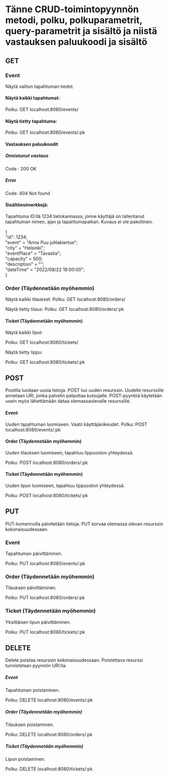 # Tänne CRUD-toimintopyynnön metodi, polku, polkuparametrit, query-parametrit ja sisältö ja niistä vastauksen paluukoodi ja sisältö

## GET


### Event


Näytä valitun tapahtuman tiedot.


#### Näytä kaikki tapahtumat:

Polku: GET localhost:8080/events/

#### Näytä tietty tapahtuma:

Polku: GET localhost:8080/events/:pk

#### Vastauksen paluukoodit

##### Onnistunut vastaus

Code : 200 OK

##### Error

Code: 404 Not found

#### Sisältöesimerkkejä:

Tapahtuma ID:llä 1234 tietokannassa, jonne käyttäjä on tallentanut tapahtuman nimen, ajan ja tapahtumapaikan. Kuvaus ei ole pakollinen.


{  
    "id": 1234;  
    "event" = "Anna Puu juhlakiertue";   
    "city" = "Helsinki";  
	"eventPlace" = "Tavastia";  
	"capacity" = 500;  
	"description" = "";  
	"dateTime" = "2022/08/22 19:00:00";  
}



### Order (Täydennetään myöhemmin)


Näytä kaikki tilaukset:
Polku: GET localhost:8080/orders/


Näytä tietty tilaus:
Polku: GET localhost:8080/orders/:pk

#### Ticket (Täydennetään myöhemmin)


Näytä kaikki liput:

Polku: GET localhost:8080/tickets/


Näytä tietty lippu:

Polku: GET localhost:8080/tickets/:pk


## POST


Postilla luodaan uusia tietoja. POST luo uuden resurssin. Uudelle resurssille annetaan URI, jonka palvelin
palauttaa kutsujalle. POST-pyyntöä käytetään usein myös lähettämään dataa olemassaolevalle resurssille.


#### Event

Uuden tapahtuman luomiseen. Vaatii käyttäjäoikeudet.
Polku: POST localhost:8080/events/:pk


#### Order (Täydennetään myöhemmin)

Uuden tilauksen luomiseen, tapahtuu lippuoston yhteydessä.

Polku: POST localhost:8080/orders/:pk

#### Ticket (Täydennetään myöhemmin)

Uuden lipun luomiseen, tapahtuu lippuoston yhteydessä.

Polku: POST localhost:8080/tickets/:pk


## PUT

PUT-komennolla päivitetään tietoja. PUT korvaa olemassa olevan resurssin kokonaisuudessaan.

### Event

Tapahtuman päivittäminen.

Polku: PUT localhost:8080/events/:pk


### Order (Täydennetään myöhemmin)

Tilauksen päivittäminen.

Polku: PUT localhost:8080/orders/:pk


### Ticket (Täydennetään myöhemmin)

Yksittäisen lipun päivittäminen.

Polku: PUT localhost:8080/tickets/:pk


## DELETE

Delete poistaa resurssin kokonaisuudessaan. Poistettava resurssi tunnistetaan pyynnön URI:lla.


##### Event

Tapahtuman poistaminen.

Polku: DELETE localhost:8080/events/:pk


##### Order (Täydennetään myöhemmin)

Tilauksen poistaminen.

Polku: DELETE localhost:8080/orders/:pk


##### Ticket (Täydennetään myöhemmin)

Lipun poistaminen.

Polku: DELETE localhost:8080/tickets/:pk